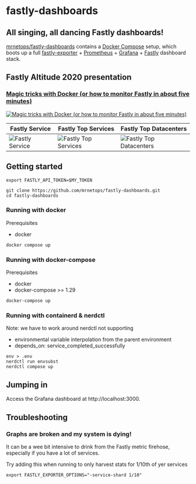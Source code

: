 # fastly-dashboards

## All singing, all dancing Fastly dashboards!

[mrnetops/fastly-dashboards][fastly-dashboards] contains a [Docker Compose][compose] setup,
which boots up a full [fastly-exporter][fastly-exporter] + [Prometheus][prom] + 
[Grafana][grafana] + [Fastly][fastly] dashboard stack.

[fastly-dashboards]: https://github.com/mrnetops/fastly-dashboards
[compose]: https://github.com/docker/compose
[fastly-exporter]: https://github.com/peterbourgon/fastly-exporter
[fastly]: https://www.fastly.com
[prom]: https://prometheus.io
[grafana]: https://grafana.com

## Fastly Altitude 2020 presentation

### [Magic tricks with Docker (or how to monitor Fastly in about five minutes)][altitude-2020-video]

[![Magic tricks with Docker (or how to monitor Fastly in about five minutes)](/images/Fastly-Altitude-2020.jpeg)][altitude-2020-video]

[altitude-2020-video]: https://vimeo.com/480545143

| Fastly Service | Fastly Top Services | Fastly Top Datacenters |
| ---------------|---------------------|------------------------|
| ![Fastly Service](https://raw.githubusercontent.com/mrnetops/fastly-dashboards/main/images/Fastly-Service.png) | ![Fastly Top Services](https://raw.githubusercontent.com/mrnetops/fastly-dashboards/main/images/Fastly-Top-Services.png) | ![Fastly Top Datacenters](https://raw.githubusercontent.com/mrnetops/fastly-dashboards/main/images/Fastly-Top-Datacenters.png) |

## Getting started

```
export FASTLY_API_TOKEN=$MY_TOKEN 

git clone https://github.com/mrnetops/fastly-dashboards.git
cd fastly-dashboards
```

### Running with docker 

Prerequisites
* docker

```
docker compose up
```

### Running with docker-compose

Prerequisites
* docker
* docker-compose >= 1.29

```
docker-compose up
```

### Running with containerd & nerdctl

Note: we have to work around nerdctl not supporting
* environmental variable interpolation from the parent environment
* depends_on: service_completed_successfully

```
env > .env
nerdctl run envsubst
nerdctl compose up
```

## Jumping in

Access the Grafana dashboard at http://localhost:3000.

## Troubleshooting

### Graphs are broken and my system is dying!

It can be a wee bit intensive to drink from the Fastly metric firehose, especially if you have a lot of services.

Try adding this when running to only harvest stats for 1/10th of yer services

```
export FASTLY_EXPORTER_OPTIONS="-service-shard 1/10"
```

